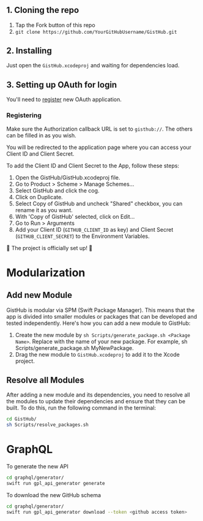 #

## 1. Cloning the repo

1. Tap the Fork button of this repo
2. `git clone https://github.com/YourGitHubUsername/GistHub.git`

## 2. Installing

Just open the `GistHub.xcodeproj` and waiting for dependencies load.

## 3. Setting up OAuth for login

You'll need to [register](https://github.com/settings/applications/new) new OAuth application.

### Registering

Make sure the Authorization callback URL is set to `gisthub://`. The others can be filled in as you wish.

You will be redirected to the application page where you can access your Client ID and Client Secret.

To add the Client ID and Client Secret to the App, follow these steps:

1. Open the GistHub/GistHub.xcodeproj file.
2. Go to Product > Scheme > Manage Schemes...
3. Select GistHub and click the cog.
4. Click on Duplicate.
5. Select Copy of GistHub and uncheck "Shared" checkbox, you can rename it as you want.
6. With 'Copy of GistHub' selected, click on Edit...
7. Go to Run > Arguments
8. Add your Client ID (`GITHUB_CLIENT_ID` as key) and Client Secret (`GITHUB_CLIENT_SECRET`) to the Environment Variables.

🎉 The project is officially set up! 🎉

# Modularization

## Add new Module

GistHub is modular via SPM (Swift Package Manager). This means that the app is divided into smaller modules or packages that can be developed and tested independently. Here's how you can add a new module to GistHub:

1. Create the new module by `sh Scripts/generate_package.sh <Package Name>`. Replace <Package Name> with the name of your new package. For example, sh Scripts/generate_package.sh MyNewPackage.
2. Drag the new module to `GistHub.xcodeproj` to add it to the Xcode project.

## Resolve all Modules

After adding a new module and its dependencies, you need to resolve all the modules to update their dependencies and ensure that they can be built. To do this, run the following command in the terminal:

```bash
cd GistHub/
sh Scripts/resolve_packages.sh
```

# GraphQL

To generate the new API

```bash
cd graphql/generator/
swift run gpl_api_generator generate
```

To download the new GitHub schema

```bash
cd graphql/generator/
swift run gpl_api_generator download --token <github access token>
```